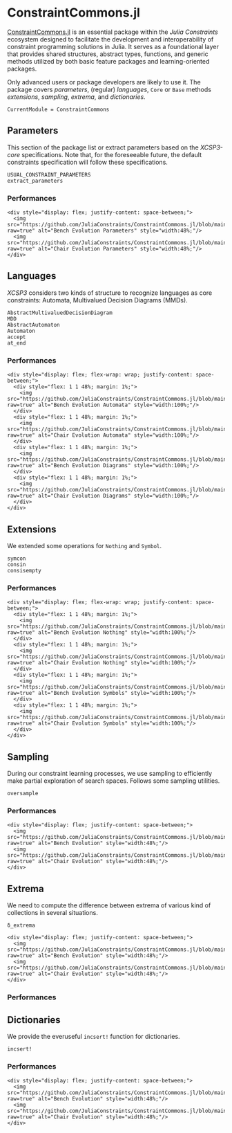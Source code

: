 # ConstraintCommons.jl

[ConstraintCommons.jl](https://github.com/JuliaConstraints/ConstraintCommons.jl) is an essential package within the *Julia Constraints* ecosystem designed to facilitate the development and interoperability of constraint programming solutions in Julia. It serves as a foundational layer that provides shared structures, abstract types, functions, and generic methods utilized by both basic feature packages and learning-oriented packages.

Only advanced users or package developers are likely to use it. The package covers *parameters*, (regular) *languages*, `Core` or `Base` methods *extensions*, *sampling*, *extrema*, and *dictionaries*.

```@meta
CurrentModule = ConstraintCommons
```

## Parameters

This section of the package list or extract parameters based on the *XCSP3-core* specifications. Note that, for the foreseeable future, the default constraints specification will follow these specifications.

```@docs; canonical=false
USUAL_CONSTRAINT_PARAMETERS
extract_parameters
```

### Performances

```@raw html
<div style="display: flex; justify-content: space-between;">
  <img src="https://github.com/JuliaConstraints/ConstraintCommons.jl/blob/main/perf/visuals/bench_evolution_parameters.png?raw=true" alt="Bench Evolution Parameters" style="width:48%;"/>
  <img src="https://github.com/JuliaConstraints/ConstraintCommons.jl/blob/main/perf/visuals/chair_evolution_parameters.png?raw=true" alt="Chair Evolution Parameters" style="width:48%;"/>
</div>
```

## Languages

*XCSP3* considers two kinds of structure to recognize languages as core constraints: Automata, Multivalued Decision Diagrams (MMDs).

```@docs; canonical=false
AbstractMultivaluedDecisionDiagram
MDD
AbstractAutomaton
Automaton
accept
at_end
```

### Performances

```@raw html
<div style="display: flex; flex-wrap: wrap; justify-content: space-between;">
  <div style="flex: 1 1 48%; margin: 1%;">
    <img src="https://github.com/JuliaConstraints/ConstraintCommons.jl/blob/main/perf/visuals/bench_evolution_automata.png?raw=true" alt="Bench Evolution Automata" style="width:100%;"/>
  </div>
  <div style="flex: 1 1 48%; margin: 1%;">
    <img src="https://github.com/JuliaConstraints/ConstraintCommons.jl/blob/main/perf/visuals/chair_evolution_automata.png?raw=true" alt="Chair Evolution Automata" style="width:100%;"/>
  </div>
  <div style="flex: 1 1 48%; margin: 1%;">
    <img src="https://github.com/JuliaConstraints/ConstraintCommons.jl/blob/main/perf/visuals/bench_evolution_diagrams.png?raw=true" alt="Bench Evolution Diagrams" style="width:100%;"/>
  </div>
  <div style="flex: 1 1 48%; margin: 1%;">
    <img src="https://github.com/JuliaConstraints/ConstraintCommons.jl/blob/main/perf/visuals/chair_evolution_diagrams.png?raw=true" alt="Chair Evolution Diagrams" style="width:100%;"/>
  </div>
</div>
```

## Extensions

We extended some operations for `Nothing` and `Symbol`.

```@docs; canonical=false
symcon
consin
consisempty
```

### Performances

```@raw html
<div style="display: flex; flex-wrap: wrap; justify-content: space-between;">
  <div style="flex: 1 1 48%; margin: 1%;">
    <img src="https://github.com/JuliaConstraints/ConstraintCommons.jl/blob/main/perf/visuals/bench_evolution_nothing.png?raw=true" alt="Bench Evolution Nothing" style="width:100%;"/>
  </div>
  <div style="flex: 1 1 48%; margin: 1%;">
    <img src="https://github.com/JuliaConstraints/ConstraintCommons.jl/blob/main/perf/visuals/chair_evolution_nothing.png?raw=true" alt="Chair Evolution Nothing" style="width:100%;"/>
  </div>
  <div style="flex: 1 1 48%; margin: 1%;">
    <img src="https://github.com/JuliaConstraints/ConstraintCommons.jl/blob/main/perf/visuals/bench_evolution_symbols.png?raw=true" alt="Bench Evolution Symbols" style="width:100%;"/>
  </div>
  <div style="flex: 1 1 48%; margin: 1%;">
    <img src="https://github.com/JuliaConstraints/ConstraintCommons.jl/blob/main/perf/visuals/chair_evolution_symbols.png?raw=true" alt="Chair Evolution Symbols" style="width:100%;"/>
  </div>
</div>
```

## Sampling

During our constraint learning processes, we use sampling to efficiently make partial exploration of search spaces. Follows some sampling utilities.

```@docs; canonical=false
oversample
```

### Performances

```@raw html
<div style="display: flex; justify-content: space-between;">
  <img src="https://github.com/JuliaConstraints/ConstraintCommons.jl/blob/main/perf/visuals/bench_evolution_samplings.png?raw=true" alt="Bench Evolution" style="width:48%;"/>
  <img src="https://github.com/JuliaConstraints/ConstraintCommons.jl/blob/main/perf/visuals/chair_evolution_samplings.png?raw=true" alt="Chair Evolution" style="width:48%;"/>
</div>
```

## Extrema

We need to compute the difference between extrema of various kind of collections in several situations.

```@docs; canonical=false
δ_extrema
```

```@raw html
<div style="display: flex; justify-content: space-between;">
  <img src="https://github.com/JuliaConstraints/ConstraintCommons.jl/blob/main/perf/visuals/bench_evolution_extrema.png?raw=true" alt="Bench Evolution" style="width:48%;"/>
  <img src="https://github.com/JuliaConstraints/ConstraintCommons.jl/blob/main/perf/visuals/chair_evolution_extrema.png?raw=true" alt="Chair Evolution" style="width:48%;"/>
</div>
```

### Performances

## Dictionaries

We provide the everuseful `incsert!` function for dictionaries.

```@docs; canonical=false
incsert!
```

### Performances

```@raw html
<div style="display: flex; justify-content: space-between;">
  <img src="https://github.com/JuliaConstraints/ConstraintCommons.jl/blob/main/perf/visuals/bench_evolution_dictionaries.png?raw=true" alt="Bench Evolution" style="width:48%;"/>
  <img src="https://github.com/JuliaConstraints/ConstraintCommons.jl/blob/main/perf/visuals/chair_evolution_dictionaries.png?raw=true" alt="Chair Evolution" style="width:48%;"/>
</div>
```